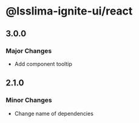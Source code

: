 # @lsslima-ignite-ui/react

## 3.0.0

### Major Changes

- Add component tooltip

## 2.1.0

### Minor Changes

- Change name of dependencies
